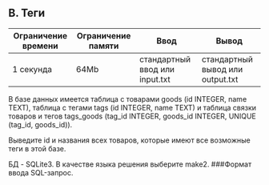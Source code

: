 B. Теги
-------------

| Ограничение времени | Ограничение памяти  | Ввод | Вывод |
|---|---|---|---|
| 1 секунда |  64Mb| стандартный ввод или input.txt  | стандартный вывод или output.txt  |

В базе данных имеется таблица с товарами goods (id INTEGER, name TEXT), таблица с тегами tags (id INTEGER, name TEXT) и таблица связки товаров и тегов tags_goods (tag_id INTEGER, goods_id INTEGER, UNIQUE (tag_id, goods_id)).

Выведите id и названия всех товаров, которые имеют все возможные теги в этой базе.

БД - SQLite3. В качестве языка решения выберите make2.
###Формат ввода
SQL-запрос.